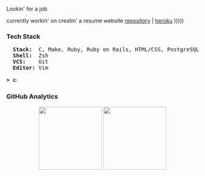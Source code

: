 Lookin' for a job

currently workin' on creatin' a resume website <a href="https://github.com/kidsalright/myau">repository</a> | <a href="https://curriculumvi.herokuapp.com">heroku</a> )))))

### Tech Stack
<pre>
  <b>Stack: </b> C, Make, Ruby, Ruby on Rails, HTML/CSS, PostgreSQL
  <b>Shell: </b> Zsh
  <b>VCS:   </b> Git
  <b>Editor:</b> Vim

<b>> <img align="top" src="https://user-images.githubusercontent.com/2514771/93036534-5fbd6480-f5fd-11ea-8a13-58ef04796c17.gif" alt="cursor" width="10" height="18" /></b>
</pre>

### GitHub Analytics
<p align="center">
	<img height="165em" src="https://github-readme-stats-eight-theta.vercel.app/api?username=kidsalright&show_icons=true&theme=vue-dark&include_all_commits=true&count_private=true&hide_border=true" />
	<img height="165em" src="https://github-readme-stats-eight-theta.vercel.app/api/top-langs/?username=kidsalright&layout=compact&theme=vue-dark&hide_border=true" />
</p>
